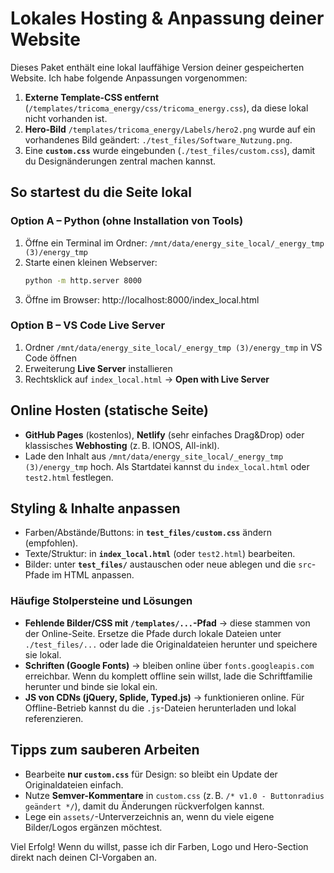 # Lokales Hosting & Anpassung deiner Website

Dieses Paket enthält eine lokal lauffähige Version deiner gespeicherten Website.
Ich habe folgende Anpassungen vorgenommen:

1. **Externe Template-CSS entfernt** (`/templates/tricoma_energy/css/tricoma_energy.css`), da diese lokal nicht vorhanden ist.
2. **Hero-Bild** `/templates/tricoma_energy/Labels/hero2.png` wurde auf ein vorhandenes Bild geändert: `./test_files/Software_Nutzung.png`.
3. Eine **`custom.css`** wurde eingebunden (`./test_files/custom.css`), damit du Designänderungen zentral machen kannst.

## So startest du die Seite lokal

### Option A – Python (ohne Installation von Tools)
1. Öffne ein Terminal im Ordner: `/mnt/data/energy_site_local/_energy_tmp (3)/energy_tmp`
2. Starte einen kleinen Webserver:
   ```bash
   python -m http.server 8000
   ```
3. Öffne im Browser: http://localhost:8000/index_local.html

### Option B – VS Code Live Server
1. Ordner `/mnt/data/energy_site_local/_energy_tmp (3)/energy_tmp` in VS Code öffnen
2. Erweiterung **Live Server** installieren
3. Rechtsklick auf `index_local.html` → **Open with Live Server**

## Online Hosten (statische Seite)
- **GitHub Pages** (kostenlos), **Netlify** (sehr einfaches Drag&Drop) oder klassisches **Webhosting** (z. B. IONOS, All-inkl).
- Lade den Inhalt aus `/mnt/data/energy_site_local/_energy_tmp (3)/energy_tmp` hoch. Als Startdatei kannst du `index_local.html` oder `test2.html` festlegen.

## Styling & Inhalte anpassen

- Farben/Abstände/Buttons: in **`test_files/custom.css`** ändern (empfohlen).
- Texte/Struktur: in **`index_local.html`** (oder `test2.html`) bearbeiten.
- Bilder: unter **`test_files/`** austauschen oder neue ablegen und die `src`-Pfade im HTML anpassen.

### Häufige Stolpersteine und Lösungen

- **Fehlende Bilder/CSS mit `/templates/...`-Pfad** → diese stammen von der Online-Seite. Ersetze die Pfade durch lokale Dateien unter `./test_files/...` oder lade die Originaldateien herunter und speichere sie lokal.
- **Schriften (Google Fonts)** → bleiben online über `fonts.googleapis.com` erreichbar. Wenn du komplett offline sein willst, lade die Schriftfamilie herunter und binde sie lokal ein.
- **JS von CDNs (jQuery, Splide, Typed.js)** → funktionieren online. Für Offline-Betrieb kannst du die `.js`-Dateien herunterladen und lokal referenzieren.

## Tipps zum sauberen Arbeiten

- Bearbeite **nur `custom.css`** für Design: so bleibt ein Update der Originaldateien einfach.
- Nutze **Semver-Kommentare** in `custom.css` (z. B. `/* v1.0 - Buttonradius geändert */`), damit du Änderungen rückverfolgen kannst.
- Lege ein `assets/`-Unterverzeichnis an, wenn du viele eigene Bilder/Logos ergänzen möchtest.

Viel Erfolg! Wenn du willst, passe ich dir Farben, Logo und Hero-Section direkt nach deinen CI-Vorgaben an.